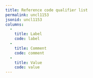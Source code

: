 ```yaml
---
title: Reference code qualifier list
permalink: uncl1153
jsonid: uncl1153
columns:
  - 
    title: Label
    code: label
  - 
    title: Comment
    code: comment
  - 
    title: Value
    code: value
---
```

